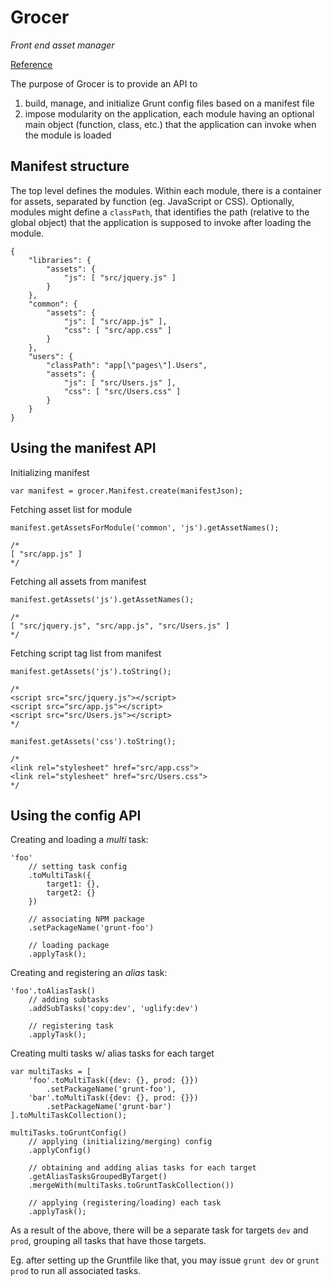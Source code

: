 Grocer
======

*Front end asset manager*

[Reference](http://danstocker.github.io/grocer/)

The purpose of Grocer is to provide an API to

1. build, manage, and initialize Grunt config files based on a manifest file
2. impose modularity on the application, each module having an optional main object (function, class, etc.) that the application can invoke when the module is loaded

Manifest structure
------------------

The top level defines the modules. Within each module, there is a container for assets, separated by function (eg. JavaScript or CSS). Optionally, modules might define a `classPath`, that identifies the path (relative to the global object) that the application is supposed to invoke after loading the module.

    {
        "libraries": {
            "assets": {
                "js": [ "src/jquery.js" ]
            }
        },
        "common": {
            "assets": {
                "js": [ "src/app.js" ],
                "css": [ "src/app.css" ]
            }
        },
        "users": {
            "classPath": "app[\"pages\"].Users",
            "assets": {
                "js": [ "src/Users.js" ],
                "css": [ "src/Users.css" ]
            }
        }
    }

Using the manifest API
----------------------

Initializing manifest

    var manifest = grocer.Manifest.create(manifestJson);

Fetching asset list for module

    manifest.getAssetsForModule('common', 'js').getAssetNames();

    /*
    [ "src/app.js" ]
    */

Fetching all assets from manifest

    manifest.getAssets('js').getAssetNames();

    /*
    [ "src/jquery.js", "src/app.js", "src/Users.js" ]
    */

Fetching script tag list from manifest

    manifest.getAssets('js').toString();

    /*
    <script src="src/jquery.js"></script>
    <script src="src/app.js"></script>
    <script src="src/Users.js"></script>
    */

    manifest.getAssets('css').toString();

    /*
    <link rel="stylesheet" href="src/app.css">
    <link rel="stylesheet" href="src/Users.css">
    */

Using the config API
--------------------

Creating and loading a *multi* task:

    'foo'
        // setting task config
        .toMultiTask({
            target1: {},
            target2: {}
        })

        // associating NPM package
        .setPackageName('grunt-foo')

        // loading package
        .applyTask();

Creating and registering an *alias* task:

    'foo'.toAliasTask()
        // adding subtasks
        .addSubTasks('copy:dev', 'uglify:dev')

        // registering task
        .applyTask();

Creating multi tasks w/ alias tasks for each target

    var multiTasks = [
        'foo'.toMultiTask({dev: {}, prod: {}})
            .setPackageName('grunt-foo'),
        'bar'.toMultiTask({dev: {}, prod: {}})
            .setPackageName('grunt-bar')
    ].toMultiTaskCollection();

    multiTasks.toGruntConfig()
        // applying (initializing/merging) config
        .applyConfig()

        // obtaining and adding alias tasks for each target
        .getAliasTasksGroupedByTarget()
        .mergeWith(multiTasks.toGruntTaskCollection())

        // applying (registering/loading) each task
        .applyTask();

As a result of the above, there will be a separate task for targets `dev` and `prod`, grouping all tasks that have those targets.

Eg. after setting up the Gruntfile like that, you may issue `grunt dev` or `grunt prod` to run all associated tasks.
